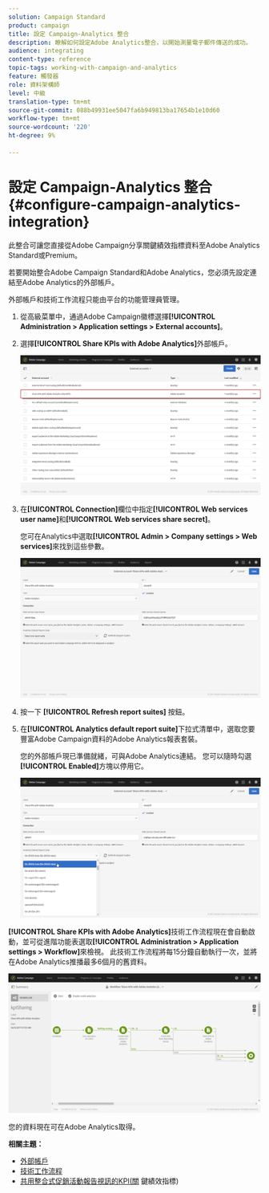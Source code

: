 ```yaml
---
solution: Campaign Standard
product: campaign
title: 設定 Campaign-Analytics 整合
description: 瞭解如何設定Adobe Analytics整合，以開始測量電子郵件傳送的成功。
audience: integrating
content-type: reference
topic-tags: working-with-campaign-and-analytics
feature: 觸發器
role: 資料架構師
level: 中級
translation-type: tm+mt
source-git-commit: 088b49931ee5047fa6b949813ba17654b1e10d60
workflow-type: tm+mt
source-wordcount: '220'
ht-degree: 9%

---
```



# 設定 Campaign-Analytics 整合{#configure-campaign-analytics-integration}

此整合可讓您直接從Adobe Campaign分享關鍵績效指標資料至Adobe Analytics Standard或Premium。

若要開始整合Adobe Campaign Standard和Adobe Analytics，您必須先設定連結至Adobe Analytics的外部帳戶。

外部帳戶和技術工作流程只能由平台的功能管理員管理。

1. 從高級菜單中，通過Adobe Campaign徽標選擇&#x200B;**[!UICONTROL Administration > Application settings > External accounts]**。
1. 選擇&#x200B;**[!UICONTROL Share KPIs with Adobe Analytics]**&#x200B;外部帳戶。

   ![](assets/analytics_2.png)

1. 在&#x200B;**[!UICONTROL Connection]**&#x200B;欄位中指定&#x200B;**[!UICONTROL Web services user name]**&#x200B;和&#x200B;**[!UICONTROL Web services share secret]**。

   您可在Analytics中選取&#x200B;**[!UICONTROL Admin > Company settings > Web services]**&#x200B;來找到這些參數。

   ![](assets/analytics_1.png)

1. 按一下 **[!UICONTROL Refresh report suites]** 按鈕。
1. 在&#x200B;**[!UICONTROL Analytics default report suite]**&#x200B;下拉式清單中，選取您要豐富Adobe Campaign資料的Adobe Analytics報表套裝。

   您的外部帳戶現已準備就緒，可與Adobe Analytics連結。 您可以隨時勾選&#x200B;**[!UICONTROL Enabled]**&#x200B;方塊以停用它。

   ![](assets/analytics.png)

**[!UICONTROL Share KPIs with Adobe Analytics]**&#x200B;技術工作流程現在會自動啟動，並可從進階功能表選取&#x200B;**[!UICONTROL Administration > Application settings > Workflow]**&#x200B;來檢視。 此技術工作流程將每15分鐘自動執行一次，並將在Adobe Analytics推播最多6個月的舊資料。

![](assets/analytics_3.png)

您的資料現在可在Adobe Analytics取得。

**相關主題：**

* [外部帳戶](../../administration/using/external-accounts.md)
* [技術工作流程](../../administration/using/technical-workflows.md)
* [共用整合式促銷活動報告視訊的KPI(關](https://helpx.adobe.com/tw/marketing-cloud/how-to/email-marketing.html) 鍵績效指標)

